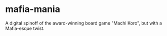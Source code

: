 # mafia-mania
A digital spinoff of the award-winning board game "Machi Koro", but with a Mafia-esque twist.
